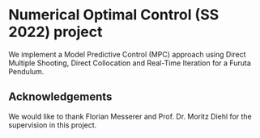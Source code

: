 # Numerical Optimal Control (SS 2022) project

We implement a Model Predictive Control (MPC) approach using Direct Multiple Shooting, Direct Collocation and Real-Time Iteration for a Furuta Pendulum.

## Acknowledgements

We would like to thank Florian Messerer and Prof. Dr. Moritz Diehl for the supervision in this project.
